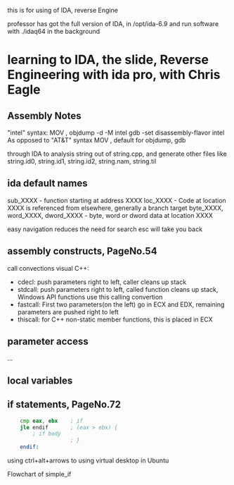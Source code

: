 this is for using of IDA, reverse Engine

professor has got the full version of IDA, in /opt/ida-6.9
and run software with ./idaq64 in the background

# learning to IDA, the slide, Reverse Engineering with ida pro, with Chris Eagle
## Assembly Notes
"intel" syntax: MOV <dest>, <src>
objdump -d -M intel <file>
gdb -set disassembly-flavor intel
As opposed to "AT&T" syntax
MOV <src>, <dest>
default for objdump, gdb

through IDA to analysis string out of string.cpp, and generate other files like
string.id0, string.id1, string.id2, string.nam, string.til

## ida default names
sub_XXXX - function starting at address XXXX
loc_XXXX - Code at location XXXX is referenced from elsewhere, generally a branch target
byte_XXXX, word_XXXX, dword_XXXX - byte, word or dword data at location XXXX

easy navigation reduces the need for search
esc will take you back

## assembly constructs, PageNo.54
call convections
visual C++:
- cdecl: push parameters right to left, caller cleans up stack
- stdcall: push parameters right to left, called function cleans up stack, Windows API functions use this calling convertion
- fastcall: First two parameters(on the left) go in ECX and EDX, remaining parameters are pushed right to left
- thiscall: for C++ non-static member functions, this is placed in ECX

## parameter access
...

## local variables

## if statements, PageNo.72
```asm
    cmp eax, ebx    ; if
    jle endif       ; (eax > ebx) {
        ; if body
                    ; }
    endif:
```

using ctrl+alt+arrows to using virtual desktop in Ubuntu

Flowchart of simple_if

